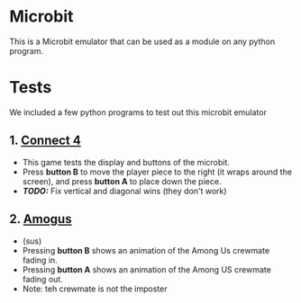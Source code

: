 # Microbit

This is a Microbit emulator that can be used as a module on any python program.

# Tests
We included a few python programs to test out this microbit emulator
## 1. [Connect 4](Tests/connect4.py)
- This game tests the display and buttons of the microbit.
- Press **button B** to move the player piece to the right (it wraps around the screen), and press **button A** to place down the piece.
- ***TODO:*** Fix vertical and diagonal wins (they don't work)
## 2. [Amogus](Tests/amogus.py)
- (sus)
- Pressing **button B** shows an animation of the Among Us crewmate fading in.
- Pressing **button A** shows an animation of the Among US crewmate fading out.
- Note: teh crewmate is not the imposter